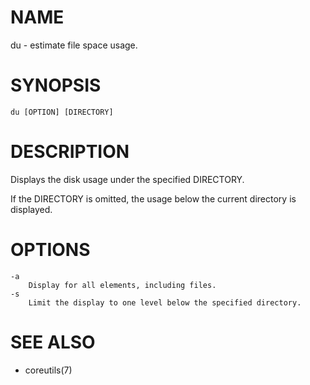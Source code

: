 # NAME
du - estimate file space usage.

# SYNOPSIS

    du [OPTION] [DIRECTORY]

# DESCRIPTION
Displays the disk usage under the specified DIRECTORY.

If the DIRECTORY is omitted, the usage below the current directory is displayed.

# OPTIONS

    -a
        Display for all elements, including files.
    -s
        Limit the display to one level below the specified directory.

# SEE ALSO
- coreutils(7)
